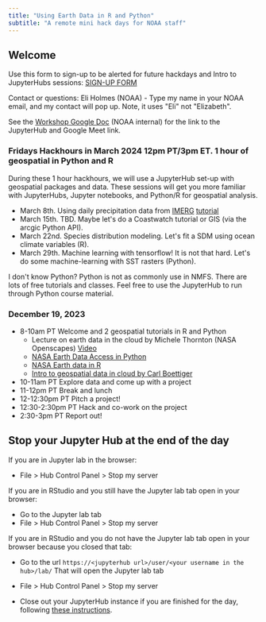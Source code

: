 ```yaml
---
title: "Using Earth Data in R and Python"
subtitle: "A remote mini hack days for NOAA staff"
---
```


## Welcome

Use this form to sign-up to be alerted for future hackdays and Intro to JupyterHubs sessions: [SIGN-UP FORM](https://forms.gle/ckUYr4aZPeyScLRX6)

Contact or questions: Eli Holmes (NOAA) - Type my name in your NOAA email, and my contact will pop up. Note, it uses "Eli" not "Elizabeth".

See the [Workshop Google Doc](https://docs.google.com/document/d/1Za7lPGo7XXFXvEBwnB221auL95q-5Ra-6lWQdoha43w/edit?usp=sharing) (NOAA internal) for the link to the JupyterHub and Google Meet link.

### Fridays Hackhours in March 2024 12pm PT/3pm ET. 1 hour of geospatial in Python and R

During these 1 hour hackhours, we will use a JupyterHub set-up with geospatial packages and data. These sessions will get you more familiar with JupyterHubs, Jupyter notebooks, and Python/R for geospatial analysis.

* March 8th. Using daily precipitation data from [IMERG](https://disc.gsfc.nasa.gov/datasets/GPM_3IMERGDF_07/summary) [tutorial](https://nasa-openscapes.github.io/2023-Cloud-Workshop-AGU/tutorials/Earthdata_Subset_and_Plot.html)
* March 15th. TBD. Maybe let's do a Coastwatch tutorial or GIS (via the arcgic Python API).
* March 22nd. Species distribution modeling. Let's fit a SDM using ocean climate variables (R).
* March 29th. Machine learning with tensorflow! It is not that hard. Let's do some machine-learning with SST rasters (Python).

I don't know Python? Python is not as commonly use in NMFS. There are lots of free tutorials and classes. Feel free to use the JupyterHub to run through Python course material. 


### December 19, 2023

* 8-10am PT Welcome and 2 geospatial tutorials in R and Python
    - Lecture on earth data in the cloud by Michele Thornton (NASA Openscapes) [Video](https://drive.google.com/drive/folders/1F2o5sP-efoDW_u3-ccQd8thLahO0S2Qr)
    - [NASA Earth Data Access in Python](https://nasa-openscapes.github.io/2023-Cloud-Workshop-AGU/tutorials/Earthdata_Search_Discovery_earthaccess.html)
    - [NASA Earth data in R](https://boettiger-lab.github.io/earthdatalogin/)
    - [Intro to geospatial data in cloud by Carl Boettiger](https://boettiger-lab.github.io/nasa-topst-env-justice/contents/intro.html)
* 10-11am PT Explore data and come up with a project
* 11-12pm PT Break and lunch
* 12-12:30pm PT Pitch a project!
* 12:30-2:30pm PT Hack and co-work on the project
* 2:30-3pm PT Report out!


## Stop your Jupyter Hub at the end of the day

If you are in Jupyter lab in the browser:

- File > Hub Control Panel > Stop my server

If you are in RStudio and you still have the Jupyter lab tab open in your browser:

- Go to the Jupyter lab tab
- File > Hub Control Panel > Stop my server

If you are in RStudio and you do not have the Jupyter lab tab open in your browser because you closed that tab:

- Go to the url `https://<jupyterhub url>/user/<your username in the hub>/lab/` That will open the Jupyter lab tab
- File > Hub Control Panel > Stop my server



- Close out your JupyterHub instance if you are finished for the day, following [these instructions](https://podaac.github.io/2022-SWOT-Ocean-Cloud-Workshop/tutorials/00_Setup.html#how-do-i-end-my-session). 
